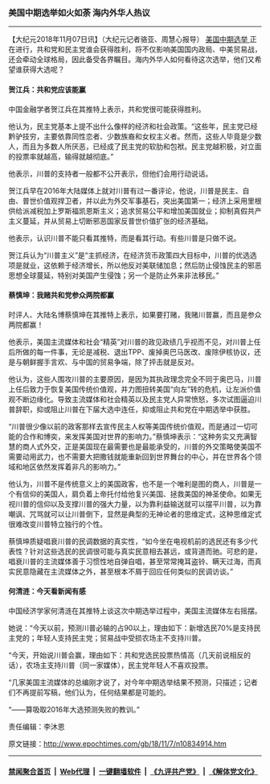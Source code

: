 ### 美国中期选举如火如荼 海内外华人热议
------------------------

<p>
 【大纪元2018年11月07日讯】（大纪元记者骆亚、周慧心报导）
 <a href="http://www.epochtimes.com/gb/tag/%E7%BE%8E%E5%9B%BD%E4%B8%AD%E6%9C%9F%E9%80%89%E4%B8%BE.html">
  美国中期选举
 </a>
 正在进行，共和党和民主党谁会获得胜利，将不仅影响美国国内政局、中美贸易战，还会牵动全球格局，因此备受各界瞩目。海内外华人如何看待这次选举，他们又希望谁获得大选呢？
</p>
<h4 class="p1">
 <span class="s1">
  贺江兵：共和党应该能赢
 </span>
</h4>
<p class="p1">
 <span class="s1">
  中国金融学者贺江兵在其推特上表示，共和党很可能获得胜利。
 </span>
</p>
<p class="p1">
 <span class="s1">
  他认为，民主党基本上提不出什么像样的经济和社会政策。“这些年，民主党已经黔驴技穷，主要依靠同性恋者、少数族裔和女权主义者。然而，这些人毕竟是少数人，而且为多数人所厌恶，已经成了民主党的软肋和包袱。民主党越积极，对立面的投票率就越高，输得就越彻底。”
 </span>
</p>
<p class="p1">
 <span class="s1">
  他表示，川普的支持者一般都不公开表示，但他们会用行动说话。
 </span>
</p>
<p class="p1">
 <span class="s1">
  贺江兵早在2016年大陆媒体上就对川普有过一番评论，他说，川普是民主、自由、普世价值观捍卫者，并以此为外交军事基石，突出美国第一；经济上采用里根供给派减税加上罗斯福凯恩斯主义；追求贸易公平和增加美国就业；抑制真假共产主义蔓延，并从贸易上切断邪恶国家反普世价值扩张的经济基础。
 </span>
</p>
<p class="p1">
 <span class="s1">
  他表示，认识川普不能只看其推特，而是看其行动。有些川普是只做不说。
 </span>
</p>
<p class="p1">
 <span class="s1">
  贺江兵认为“川普主义”是“主抓经济，在经济货币政策四大目标中，川普的优选选项是就业，这依赖于经济增长，所以他反对美联储加息；然后防止侵蚀民主的邪恶思想全球蔓延，特别对美国产生侵蚀；另一个是防止外来非法移民。”
 </span>
</p>
<h4 class="p1">
 <span class="s1">
  蔡慎坤：我赌共和党参众两院都赢
 </span>
</h4>
<p class="p1">
 <span class="s1">
  时评人、大陆名博蔡慎坤在其推特上表示，如果要打赌，我赌川普赢，而且是参众两院都赢！
 </span>
</p>
<p class="p1">
 <span class="s1">
  他表示，美国主流媒体和社会“精英”对川普的政见政绩几乎视而不见，对川普上任后所做的每一件事，无论是减税、退出TPP、废掉奥巴马医改、废除伊核协议，还是与朝鲜握手言欢、与中国的贸易争端，除了抨击就是反对。
 </span>
</p>
<p class="p1">
 <span class="s1">
  他认为，这些人围攻川普的主要原因，是因为其执政理念完全不同于奥巴马，川普上任后致力于恢复美国传统价值观，并力图扭转美国“向左”转的危机，让左派价值观不断边缘化。导致主流媒体和社会精英以及民主党人异常愤怒，多次试图逼迫川普辞职，抑或阻止川普在下届大选中连任，抑或阻止共和党在中期选举中获胜。
 </span>
</p>
<p class="p1">
 <span class="s1">
  “川普很少像以前的政客那样去宣传民主人权等美国传统价值观，而是通过一切可能的合作和博奕，来发挥美国对世界的影响力。”蔡慎坤表示：“这种务实又充满智慧的商人式外交，正是美国现在最需要也是最能承受的，川普的外交策略使美国不需要动用武力，也不需要大把撒钱就能重新回到世界舞台的中心，并在世界各个领域和地区依然发挥着非凡的影响力。”
 </span>
</p>
<p class="p1">
 <span class="s1">
  他认为，川普不是传统意义上的美国政客，也不是一个唯利是图的商人，川普是一个有信仰的美国人，肩负着上帝托付给他复兴美国、拯救美国的神圣使命。如果无视川普的信仰以及支撑川普的强大力量，以为靠利益输送就可以摆平川普，以为靠嘲讽、咒骂就可以让川普倒下，显然是典型的无神论者的思维定式，这种思维定式很难改变川普特立独行的个性。
 </span>
</p>
<p>
 蔡慎坤质疑唱衰川普的民调数据的真实性，“如今坐在电视机前的选民还有多少代表性？针对这些选民的民调很可能与真实民意相去甚远，或背道而驰。可悲的是，唱衰川普的主流媒体善于习惯性地自弹自唱，甚至常常掩耳盗铃、瞒天过海，而真实民意隐藏在主流媒体之外，甚至根本不屑于回应任何类似的民调访谈。”
</p>
<h4 class="p1">
 <span class="s1">
  何清涟：今天看新闻有感
 </span>
</h4>
<p class="p1">
 <span class="s1">
  中国经济学家何清涟在其推特上谈这次中期选举过程中，美国主流媒体左右摇摆。
 </span>
</p>
<p class="p1">
 <span class="s1">
  她说：“今天以前，预测川普必输的占90以上，理由如下：新增选民70%是支持民主党的；年轻人支持民主党；贸易战中受损农场主不支持川普。
 </span>
</p>
<p class="p1">
 <span class="s1">
  “今天，开始说川普会赢，理由如下：共和党选民投票热情高（几天前说相反的话），农场主支持川普（同一家媒体），民主党年轻人不喜欢投票。
 </span>
</p>
<p class="p1">
 <span class="s1">
  “几家美国主流媒体的总编刚才说了，对今年中期选举结果不预测，只描述；记者们不再提前写稿，他们认为，任何结果都是可能的。
 </span>
</p>
<p class="p2">
 <span class="s1">
  “——算吸取2016年大选预测失败的教训。”
 </span>
</p>
<p class="p2">
 责任编辑：李沐恩
</p>

原文链接：http://www.epochtimes.com/gb/18/11/7/n10834914.htm


------------------------
#### [禁闻聚合首页](https://github.com/gfw-breaker/banned-news/blob/master/README.md) &nbsp;|&nbsp; [Web代理](https://github.com/gfw-breaker/open-proxy/blob/master/README.md) &nbsp;|&nbsp; [一键翻墙软件](https://github.com/gfw-breaker/nogfw/blob/master/README.md) &nbsp;|&nbsp; [《九评共产党》](https://github.com/gfw-breaker/9ping.md/blob/master/README.md#九评之一评共产党是什么) &nbsp;|&nbsp; [《解体党文化》](https://github.com/gfw-breaker/jtdwh.md/blob/master/README.md#绪论)
